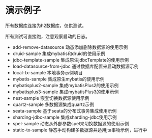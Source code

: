 # 演示例子

所有数据库连接为h2数据库，仅供测试。

所有测试可直接跑，注意观察启动的日志。

- add-remove-datasource 动态添加删除数据源的使用示例
- druid-sample 集成mybatis和druid的使用示例
- jdbc-template-sample 集成原生jdbcTemplate的使用示例
- load-datasource-from-jdbc 通过数据库配置来启动数据源示例
- local-tx-sample 本地事务示例项目
- mybatis-sample 集成原生mybatis的使用示例
- mybatisplus2-sample 集成mybatisPlus2的使用示例
- mybatisplus3-sample 集成mybatisPlus3的使用示例
- nest-sample 嵌套切换数据源使用示例
- quartz-sample 多数据源集成quartz示例
- seata-sample 基于seata的分布式事务集成使用示例
- sharding-jdbc-sample 集成sharding-jdbc使用示例
- spel-sample 动态从外部参数spel来切换数据源的使用示例
- static-tx-sample 静态手动构建多数据源并适用jta事物示例，进行中